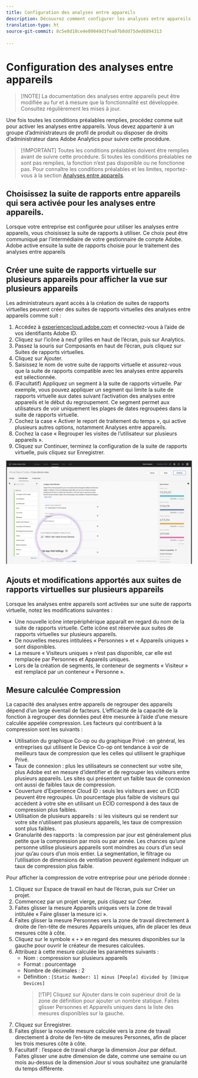 ```yaml
---
title: Configuration des analyses entre appareils
description: Découvrez comment configurer les analyses entre appareils une fois que vous avez satisfait aux conditions préalables.
translation-type: ht
source-git-commit: 8c5e8d18ce4e09049d3fea07b8dd75ded6894313

---
```



# Configuration des analyses entre appareils

> [!NOTE] La documentation des analyses entre appareils peut être modifiée au fur et à mesure que la fonctionnalité est développée. Consultez régulièrement les mises à jour.

Une fois toutes les conditions préalables remplies, procédez comme suit pour activer les analyses entre appareils. Vous devez appartenir à un groupe d’administrateurs de profil de produit ou disposer de droits d’administrateur dans Adobe Analytics pour suivre cette procédure.

> [!IMPORTANT] Toutes les conditions préalables doivent être remplies avant de suivre cette procédure. Si toutes les conditions préalables ne sont pas remplies, la fonction n’est pas disponible ou ne fonctionne pas. Pour connaître les conditions préalables et les limites, reportez-vous à la section [Analyses entre appareils](cda-home.md).

## Choisissez la suite de rapports entre appareils qui sera activée pour les analyses entre appareils.

Lorsque votre entreprise est configurée pour utiliser les analyses entre appareils, vous choisissez la suite de rapports à utiliser. Ce choix peut être communiqué par l’intermédiaire de votre gestionnaire de compte Adobe. Adobe active ensuite la suite de rapports choisie pour le traitement des analyses entre appareils

## Créer une suite de rapports virtuelle sur plusieurs appareils pour afficher la vue sur plusieurs appareils

Les administrateurs ayant accès à la création de suites de rapports virtuelles peuvent créer des suites de rapports virtuelles des analyses entre appareils comme suit :

1. Accédez à [experiencecloud.adobe.com](https://experiencecloud.adobe.com) et connectez-vous à l’aide de vos identifiants Adobe ID.
2. Cliquez sur l’icône à neuf grilles en haut de l’écran, puis sur Analytics.
3. Passez la souris sur Composants en haut de l’écran, puis cliquez sur Suites de rapports virtuelles.
4. Cliquez sur Ajouter.
5. Saisissez le nom de votre suite de rapports virtuelle et assurez-vous que la suite de rapports compatible avec les analyses entre appareils est sélectionnée.
6. (Facultatif) Appliquez un segment à la suite de rapports virtuelle. Par exemple, vous pouvez appliquer un segment qui limite la suite de rapports virtuelle aux dates suivant l’activation des analyses entre appareils et le début du regroupement. Ce segment permet aux utilisateurs de voir uniquement les plages de dates regroupées dans la suite de rapports virtuelle.
7. Cochez la case « Activer le report de traitement du temps », qui active plusieurs autres options, notamment Analyses entre appareils.
8. Cochez la case « Regrouper les visites de l’utilisateur sur plusieurs appareils ».
9. Cliquez sur Continuer, terminez la configuration de la suite de rapports virtuelle, puis cliquez sur Enregistrer.

![Case à cocher Analyses entre appareils](assets/cda-checkbox.png)

## Ajouts et modifications apportés aux suites de rapports virtuelles sur plusieurs appareils

Lorsque les analyses entre appareils sont activées sur une suite de rapports virtuelle, notez les modifications suivantes :

* Une nouvelle icône interpériphérique apparaît en regard du nom de la suite de rapports virtuelle. Cette icône est réservée aux suites de rapports virtuelles sur plusieurs appareils.
* De nouvelles mesures intitulées « Personnes » et « Appareils uniques » sont disponibles.
* La mesure « Visiteurs uniques » n’est pas disponible, car elle est remplacée par Personnes et Appareils uniques.
* Lors de la création de segments, le conteneur de segments « Visiteur » est remplacé par un conteneur « Personne ».

## Mesure calculée Compression

La capacité des analyses entre appareils de regrouper des appareils dépend d’un large éventail de facteurs. L’efficacité de la capacité de la fonction à regrouper des données peut être mesurée à l’aide d’une mesure calculée appelée compression. Les facteurs qui contribuent à la compression sont les suivants :

* Utilisation du graphique Co-op ou du graphique Privé : en général, les entreprises qui utilisent le Device Co-op ont tendance à voir de meilleurs taux de compression que les celles qui utilisent le graphique Privé.
* Taux de connexion : plus les utilisateurs se connectent sur votre site, plus Adobe est en mesure d’identifier et de regrouper les visiteurs entre plusieurs appareils. Les sites qui présentent un faible taux de connexion ont aussi de faibles taux de compression.
* Couverture d’Experience Cloud ID : seuls les visiteurs avec un ECID peuvent être regroupés. Un pourcentage plus faible de visiteurs qui accèdent à votre site en utilisant un ECID correspond à des taux de compression plus faibles.
* Utilisation de plusieurs appareils : si les visiteurs qui se rendent sur votre site n’utilisent pas plusieurs appareils, les taux de compression sont plus faibles.
* Granularité des rapports : la compression par jour est généralement plus petite que la compression par mois ou par année. Les chances qu’une personne utilise plusieurs appareils sont moindres au cours d’un seul jour qu’au cours d’un mois entier. La segmentation, le filtrage ou l’utilisation de dimensions de ventilation peuvent également indiquer un taux de compression plus faible.

Pour afficher la compression de votre entreprise pour une période donnée :

1. Cliquez sur Espace de travail en haut de l’écran, puis sur Créer un projet.
2. Commencez par un projet vierge, puis cliquez sur Créer.
3. Faites glisser la mesure Appareils uniques vers la zone de travail intitulée « Faire glisser la mesure ici ».
4. Faites glisser la mesure Personnes vers la zone de travail directement à droite de l’en-tête de mesures Appareils uniques, afin de placer les deux mesures côte à côte.
5. Cliquez sur le symbole « `+` » en regard des mesures disponibles sur la gauche pour ouvrir le créateur de mesures calculées.
6. Attribuez à cette mesure calculée les paramètres suivants :
   * Nom : compression sur plusieurs appareils
   * Format : pourcentage
   * Nombre de décimales : 2
   * Définition : `[Static Number: 1] minus [People] divided by [Unique Devices]`
      > [!TIP] Cliquez sur Ajouter dans le coin supérieur droit de la zone de définition pour ajouter un nombre statique. Faites glisser Personnes et Appareils uniques dans la liste des mesures disponibles sur la gauche.
7. Cliquez sur Enregistrer.
8. Faites glisser la nouvelle mesure calculée vers la zone de travail directement à droite de l’en-tête de mesures Personnes, afin de placer les trois mesures côte à côte.
9. Facultatif : l’espace de travail charge la dimension Jour par défaut. Faites glisser une autre dimension de date, comme une semaine ou un mois au-dessus de la dimension Jour si vous souhaitez une granularité du temps différente.
